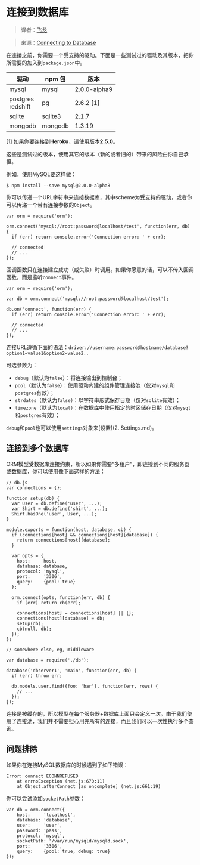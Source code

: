 # 连接到数据库

> 译者：[飞龙](https://github.com/wizardforcel)

> 来源：[Connecting to Database](https://github.com/dresende/node-orm2/wiki/Connecting-to-Database)

在连接之前，你需要一个受支持的驱动。下面是一些测试过的驱动及其版本，把你所需要的加入到`package.json`中。

| 驱动 | npm 包 | 版本 |
| --- | --- | --- |
| mysql | mysql | 2.0.0-alpha9 |
| postgres<br />redshift | pg | 2.6.2 \[1\] |
| sqlite | sqlite3 | 2.1.7 |
| mongodb | mongodb | 1.3.19 |

\[1\] 如果你要连接到**Heroku**，请使用版本**2.5.0**。

这些是测试过的版本，使用其它的版本（新的或者旧的）带来的风险由你自己承担。

例如，使用MySQL要这样做：

```
$ npm install --save mysql@2.0.0-alpha8
```

你可以传递一个URL字符串来连接数据库，其中scheme为受支持的驱动，或者你可以传递一个带有连接参数的`Object`。

```
var orm = require('orm');

orm.connect('mysql://root:password@localhost/test', function(err, db) {
  if (err) return console.error('Connection error: ' + err);

  // connected
  // ...
});
```

回调函数只在连接建立成功（或失败）时调用。如果你愿意的话，可以不传入回调函数，而是监听`connect`事件。

```
var orm = require('orm');

var db = orm.connect('mysql://root:password@localhost/test');

db.on('connect', function(err) {
  if (err) return console.error('Connection error: ' + err);

  // connected
  // ...
});
```

连接URL遵循下面的语法：`driver://username:password@hostname/database?option1=value1&option2=value2..`

可选参数为：

+ `debug`（默认为`false`）：将连接输出到控制台；
+ `pool`（默认为`false`）：使用驱动内建的组件管理连接池（仅对`mysql`和`postgres`有效）；
+ `strdates`（默认为`false`）：以字符串形式保存日期（仅对`sqlite`有效）；
+ `timezone`（默认为`local`）：在数据库中使用指定的时区储存日期（仅对`mysql`和`postgres`有效）；

`debug`和`pool`也可以使用`settings`对象来[设置](2. Settings.md)。

## 连接到多个数据库

ORM模型受数据库连接约束，所以如果你需要“多租户”，即连接到不同的服务器或数据库，你可以使用像下面这样的方法：

```
// db.js
var connections = {};

function setup(db) {
  var User = db.define('user', ...);
  var Shirt = db.define('shirt', ...);
  Shirt.hasOne('user', User, ...);
}

module.exports = function(host, database, cb) {
  if (connections[host] && connections[host][database]) {
    return connections[host][database];
  }

  var opts = {
    host:     host,
    database: database,
    protocol: 'mysql',
    port:     '3306',
    query:    {pool: true}
  };

  orm.connect(opts, function(err, db) {
    if (err) return cb(err);

    connections[host] = connections[host] || {};
    connections[host][database] = db;
    setup(db);
    cb(null, db);
  });  
};

// somewhere else, eg, middleware

var database = require('./db');

database('dbserver1', 'main', function(err, db) {
  if (err) throw err;

  db.models.user.find({foo: 'bar'}, function(err, rows) {
    // ...
  });
});
```

连接是被缓存的，所以模型在每个服务器+数据库上面只会定义一次。由于我们使用了连接池，我们并不需要担心用完所有的连接，而且我们可以一次性执行多个查询。

## 问题排除

如果你在连接MySQL数据库的时候遇到了如下错误：

```
Error: connect ECONNREFUSED
    at errnoException (net.js:670:11)
    at Object.afterConnect [as oncomplete] (net.js:661:19)
```

你可以尝试添加`socketPath`参数：

```
var db = orm.connect({
    host:     'localhost',
    database: 'database',
    user:     'user',
    password: 'pass',
    protocol: 'mysql',
    socketPath: '/var/run/mysqld/mysqld.sock',
    port:     '3306',
    query:    {pool: true, debug: true}
});
```